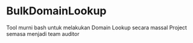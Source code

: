 # BulkDomainLookup
Tool murni bash untuk melakukan Domain Lookup secara massal
Project semasa menjadi team auditor
